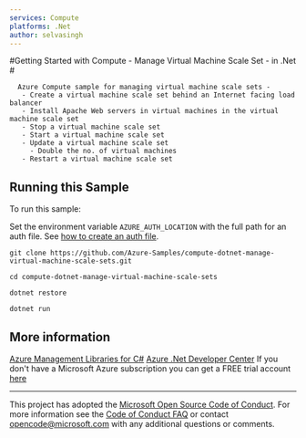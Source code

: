 ```yaml
---
services: Compute
platforms: .Net
author: selvasingh
---
```


#Getting Started with Compute - Manage Virtual Machine Scale Set - in .Net #

      Azure Compute sample for managing virtual machine scale sets -
       - Create a virtual machine scale set behind an Internet facing load balancer
       - Install Apache Web servers in virtual machines in the virtual machine scale set
       - Stop a virtual machine scale set
       - Start a virtual machine scale set
       - Update a virtual machine scale set
         - Double the no. of virtual machines
       - Restart a virtual machine scale set


## Running this Sample ##

To run this sample:

Set the environment variable `AZURE_AUTH_LOCATION` with the full path for an auth file. See [how to create an auth file](https://github.com/Azure/azure-sdk-for-net/blob/Fluent/AUTH.md).

    git clone https://github.com/Azure-Samples/compute-dotnet-manage-virtual-machine-scale-sets.git

    cd compute-dotnet-manage-virtual-machine-scale-sets

    dotnet restore

    dotnet run

## More information ##

[Azure Management Libraries for C#](https://github.com/Azure/azure-sdk-for-net/tree/Fluent)
[Azure .Net Developer Center](https://azure.microsoft.com/en-us/develop/net/)
If you don't have a Microsoft Azure subscription you can get a FREE trial account [here](http://go.microsoft.com/fwlink/?LinkId=330212)

---

This project has adopted the [Microsoft Open Source Code of Conduct](https://opensource.microsoft.com/codeofconduct/). For more information see the [Code of Conduct FAQ](https://opensource.microsoft.com/codeofconduct/faq/) or contact [opencode@microsoft.com](mailto:opencode@microsoft.com) with any additional questions or comments.
